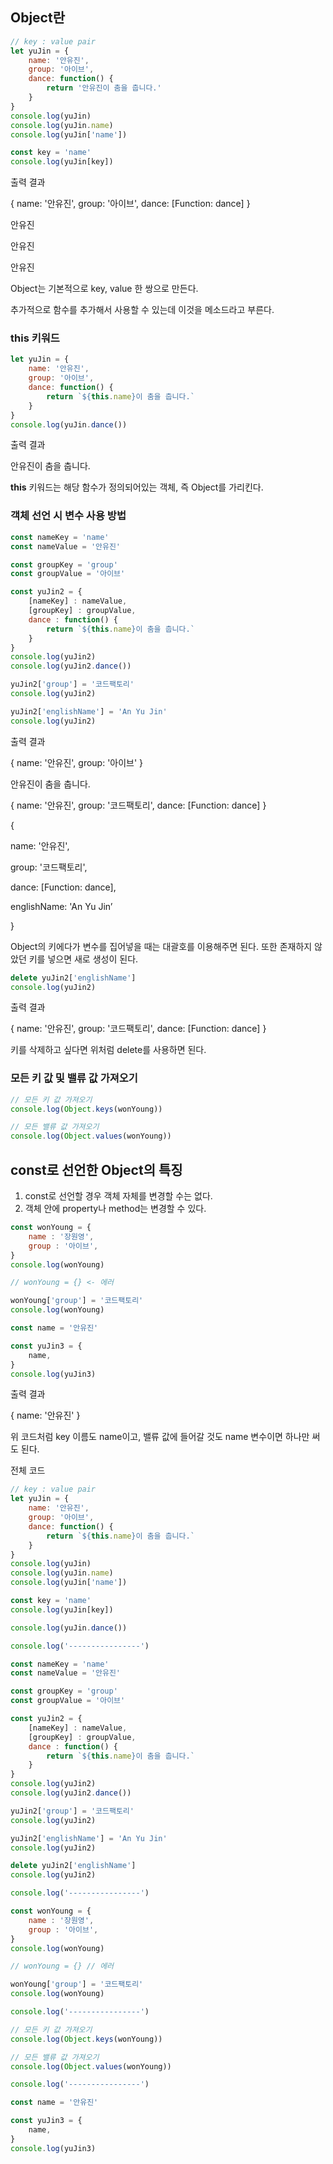 ## Object란

```javascript
// key : value pair
let yuJin = {
    name: '안유진',
    group: '아이브',
    dance: function() {
        return '안유진이 춤을 춥니다.'
    }
}
console.log(yuJin)
console.log(yuJin.name)
console.log(yuJin['name'])

const key = 'name'
console.log(yuJin[key])
```

출력 결과

{ name: '안유진', group: '아이브', dance: [Function: dance] }

안유진

안유진

안유진

Object는 기본적으로 key, value 한 쌍으로 만든다.

추가적으로 함수를 추가해서 사용할 수 있는데 이것을 메소드라고 부른다.

### this 키워드

```javascript
let yuJin = {
    name: '안유진',
    group: '아이브',
    dance: function() {
        return `${this.name}이 춤을 춥니다.`
    }
}
console.log(yuJin.dance())
```

출력 결과

안유진이 춤을 춥니다.

**this** 키워드는 해당 함수가 정의되어있는 객체, 즉 Object를 가리킨다.

### 객체 선언 시 변수 사용 방법

```javascript
const nameKey = 'name'
const nameValue = '안유진'

const groupKey = 'group'
const groupValue = '아이브'

const yuJin2 = {
    [nameKey] : nameValue,
    [groupKey] : groupValue,
    dance : function() {
        return `${this.name}이 춤을 춥니다.`
    }
}
console.log(yuJin2)
console.log(yuJin2.dance())

yuJin2['group'] = '코드팩토리'
console.log(yuJin2)

yuJin2['englishName'] = 'An Yu Jin'
console.log(yuJin2)
```

출력 결과

{ name: '안유진', group: '아이브' }

안유진이 춤을 춥니다.

{ name: '안유진', group: '코드팩토리', dance: [Function: dance] }

{

  name: '안유진',

  group: '코드팩토리',

  dance: [Function: dance],

  englishName: 'An Yu Jin’

}

Object의 키에다가 변수를 집어넣을 때는 대괄호를 이용해주면 된다. 또한 존재하지 않았던 키를 넣으면 새로 생성이 된다.

```javascript
delete yuJin2['englishName']
console.log(yuJin2)
```

출력 결과

{ name: '안유진', group: '코드팩토리', dance: [Function: dance] }

키를 삭제하고 싶다면 위처럼 delete를 사용하면 된다.

### 모든 키 값 및 밸류 값 가져오기

```javascript
// 모든 키 값 가져오기
console.log(Object.keys(wonYoung))

// 모든 밸류 값 가져오기
console.log(Object.values(wonYoung))
```

## const로 선언한 Object의 특징

1. const로 선언할 경우 객체 자체를 변경할 수는 없다.
2. 객체 안에 property나 method는 변경할 수 있다.

```javascript
const wonYoung = {
    name : '장원영',
    group : '아이브',
}
console.log(wonYoung)

// wonYoung = {} <- 에러

wonYoung['group'] = '코드팩토리'
console.log(wonYoung)
```

```javascript
const name = '안유진'

const yuJin3 = {
    name,
}
console.log(yuJin3)
```

출력 결과

{ name: '안유진' }

위 코드처럼 key 이름도 name이고, 밸류 값에 들어갈 것도 name 변수이면 하나만 써도 된다.

전체 코드

```javascript
// key : value pair
let yuJin = {
    name: '안유진',
    group: '아이브',
    dance: function() {
        return `${this.name}이 춤을 춥니다.`
    }
}
console.log(yuJin)
console.log(yuJin.name)
console.log(yuJin['name'])

const key = 'name'
console.log(yuJin[key])

console.log(yuJin.dance())

console.log('----------------')

const nameKey = 'name'
const nameValue = '안유진'

const groupKey = 'group'
const groupValue = '아이브'

const yuJin2 = {
    [nameKey] : nameValue,
    [groupKey] : groupValue,
    dance : function() {
        return `${this.name}이 춤을 춥니다.`
    }
}
console.log(yuJin2)
console.log(yuJin2.dance())

yuJin2['group'] = '코드팩토리'
console.log(yuJin2)

yuJin2['englishName'] = 'An Yu Jin'
console.log(yuJin2)

delete yuJin2['englishName']
console.log(yuJin2)

console.log('----------------')

const wonYoung = {
    name : '장원영',
    group : '아이브',
}
console.log(wonYoung)

// wonYoung = {} // 에러

wonYoung['group'] = '코드팩토리'
console.log(wonYoung)

console.log('----------------')

// 모든 키 값 가져오기
console.log(Object.keys(wonYoung))

// 모든 밸류 값 가져오기
console.log(Object.values(wonYoung))

console.log('----------------')

const name = '안유진'

const yuJin3 = {
    name,
}
console.log(yuJin3)
```